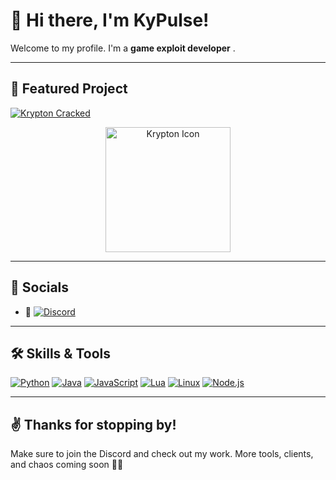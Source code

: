 # 👾 Hi there, I'm KyPulse!

Welcome to my profile. I'm a **game exploit developer** .

---

## 🚀 Featured Project

[![Krypton Cracked](https://img.shields.io/badge/Krypton%20Cracked-View%20on%20GitHub-blueviolet?style=for-the-badge&logo=github)](https://github.com/R3P41Y/KryptonOnCrack/tree/main)

<div align="center">
  <img src="https://github.com/R3P41Y/KryptonOnCrack/blob/main/src/main/resources/icon.png" width="200" alt="Krypton Icon"/>
</div>

---

## 🔗 Socials
- 💬 [![Discord](https://img.shields.io/badge/Join%20My%20Discord-KyPulse%20Hub-5865F2?style=for-the-badge&logo=discord&logoColor=white)](https://discord.gg/g3h87TyGs6)

---

## 🛠️ Skills & Tools

[![Python](https://img.shields.io/badge/Python-3776AB?style=for-the-badge&logo=python&logoColor=white)](https://www.python.org) [![Java](https://img.shields.io/badge/Java-007396?style=for-the-badge&logo=java&logoColor=white)](https://www.oracle.com/java/) [![JavaScript](https://img.shields.io/badge/JavaScript-F7DF1E?style=for-the-badge&logo=javascript&logoColor=black)](https://developer.mozilla.org/en-US/docs/Web/JavaScript) [![Lua](https://img.shields.io/badge/Lua-2C2D72?style=for-the-badge&logo=lua&logoColor=white)](https://www.lua.org) [![Linux](https://img.shields.io/badge/Linux-FCC624?style=for-the-badge&logo=linux&logoColor=black)](https://www.linux.org) [![Node.js](https://img.shields.io/badge/Node.js-339933?style=for-the-badge&logo=nodedotjs&logoColor=white)](https://nodejs.org)


---



## ✌️ Thanks for stopping by!

Make sure to join the Discord and check out my work. More tools, clients, and chaos coming soon 👨‍💻

